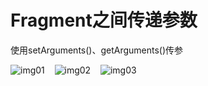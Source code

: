 # Fragment之间传递参数

使用setArguments()、getArguments()传参

![img01](https://github.com/ykmeory/FragmentPassParameter/blob/master/img_folder/img01.jpg "01")
&nbsp;&nbsp;
![img02](https://github.com/ykmeory/FragmentPassParameter/blob/master/img_folder/img02.jpg "02")
&nbsp;&nbsp;
![img03](https://github.com/ykmeory/FragmentPassParameter/blob/master/img_folder/img03.jpg "03")
